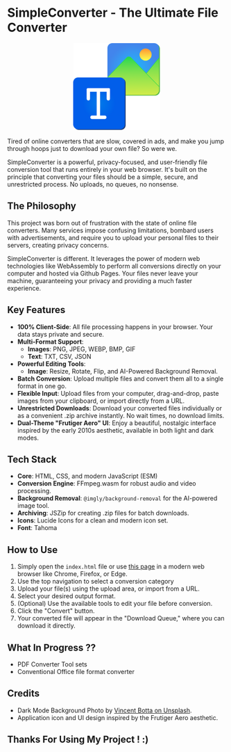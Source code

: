 # SimpleConverter - The Ultimate File Converter

<p align="center">
  <img src="iconFormat.png" alt="SimpleConverter Logo" width="200">
</p>

Tired of online converters that are slow, covered in ads, and make you jump through hoops just to download your own file? So were we.

SimpleConverter is a powerful, privacy-focused, and user-friendly file conversion tool that runs entirely in your web browser. It's built on the principle that converting your files should be a simple, secure, and unrestricted process. No uploads, no queues, no nonsense.

## The Philosophy

This project was born out of frustration with the state of online file converters. Many services impose confusing limitations, bombard users with advertisements, and require you to upload your personal files to their servers, creating privacy concerns.

SimpleConverter is different. It leverages the power of modern web technologies like WebAssembly to perform all conversions directly on your computer and hosted via Github Pages. Your files never leave your machine, guaranteeing your privacy and providing a much faster experience.

## Key Features

*   **100% Client-Side**: All file processing happens in your browser. Your data stays private and secure.
*   **Multi-Format Support**:
    *   **Images**: PNG, JPEG, WEBP, BMP, GIF
    *   **Text**: TXT, CSV, JSON
*   **Powerful Editing Tools**:
    *   **Image**: Resize, Rotate, Flip, and AI-Powered Background Removal.
*   **Batch Conversion**: Upload multiple files and convert them all to a single format in one go.
*   **Flexible Input**: Upload files from your computer, drag-and-drop, paste images from your clipboard, or import directly from a URL.
*   **Unrestricted Downloads**: Download your converted files individually or as a convenient .zip archive instantly. No wait times, no download limits.
*   **Dual-Theme "Frutiger Aero" UI**: Enjoy a beautiful, nostalgic interface inspired by the early 2010s aesthetic, available in both light and dark modes.

## Tech Stack

*   **Core**: HTML, CSS, and modern JavaScript (ESM)
*   **Conversion Engine**: FFmpeg.wasm for robust audio and video processing.
*   **Background Removal**: `@imgly/background-removal` for the AI-powered image tool.
*   **Archiving**: JSZip for creating .zip files for batch downloads.
*   **Icons**: Lucide Icons for a clean and modern icon set.
*   **Font**: Tahoma

## How to Use

1.  Simply open the `index.html` file or use [this page](https://molokrakein.github.io/SimpleConverter/) in a modern web browser like Chrome, Firefox, or Edge.
2.  Use the top navigation to select a conversion category
3.  Upload your file(s) using the upload area, or import from a URL.
4.  Select your desired output format.
5.  (Optional) Use the available tools to edit your file before conversion.
6.  Click the "Convert" button.
7.  Your converted file will appear in the "Download Queue," where you can download it directly.

## What In Progress ??
*   PDF Converter Tool sets
*   Conventional Office file format converter


## Credits

*   Dark Mode Background Photo by [Vincent Botta on Unsplash](https://unsplash.com/photos/a-close-up-of-a-green-leaf-with-water-droplets-on-it-3_i2a01m2-M).
*   Application icon and UI design inspired by the Frutiger Aero aesthetic.

<h2>Thanks For Using My Project ! :)</h2>
